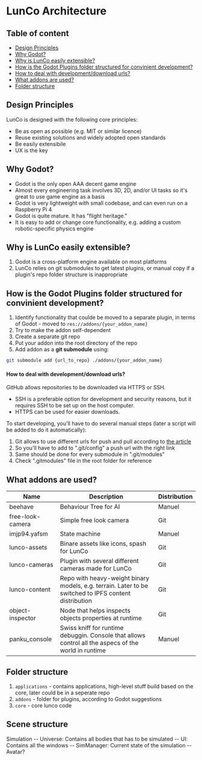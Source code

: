# LunCo Architecture

## Table of content

- [Design Principles](#design-principles)
- [Why Godot?](#why-godot)
- [Why is LunCo easily extensible?](#why-is-lunco-easily-extensible)
- [How is the Godot Plugins folder structured for convinient development?](#how-is-the-godot-plugins-folder-structured-for-convinient-development)
- [How to deal with development/download urls?](#how-to-deal-with-developmentdownload-urls)
- [What addons are used?](#what-addons-are-used)
- [Folder structure](#folder-structure)

## Design Principles

LunCo is designed with the following core principles:
- Be as open as possible (e.g. MIT or similar licence)
- Reuse existing solutions and widely adopted open standards
- Be easily extensibile
- UX is the key

## Why Godot?

- Godot is the only open AAA decent game engine
- Almost every engineering task involves 3D, 2D, and/or UI tasks so it's great to use game engine as a basis
- Godot is very lightweight with small codebase, and can even run on a Raspberry Pi 4
- Godot is quite mature. It has "flight heritage."
- It is easy to add or change core functionality, e.g. adding a custom robotic-specific physics engine


## Why is LunCo easily extensible?

1. Godot is a cross-platform engine available on most platforms
2. LunCo relies on git submodules to get latest plugins, or manual copy if a plugin's repo folder structure is inappropriate

## How is the Godot Plugins folder structured for convinient development?

1. Identify functionality that coulde be moved to a separate plugin, in terms of Godot - moved to `res://addons/{your_addon_name}`
2. Try to make the addon self-dependent
3. Create a separate git repo
4. Put your addon into the root directory of the repo
5. Add addon as a **git submodule** using:
```bash
git submodule add {url_to_repo} ./addons/{your_addon_name}
```

#### How to deal with development/download urls?

GitHub allows repositories to be downloaded via HTTPS or SSH. 
- SSH is a preferable option for development and security reasons, but it requires SSH to be set up on the host computer.
- HTTPS can be used for easier downloads.

To start developing, you'll have to do several manual steps (later a script will be added to do it automatically):
1. Git allows to use different urls for push and pull according to [the article](https://stackoverflow.com/questions/31747072/will-remote-url-for-fetch-and-push-be-different)
2. So you'll have to add to ".git/config" a push url with the right link
3. Same should be done for every submodule in ".git/modules"
4. Check ".gitmodules" file in the root folder for reference

## What addons are used?

| **Name**         | **Description**                                                                                       | **Distribution** |
| ---------------- | ----------------------------------------------------------------------------------------------------- | ---------------- |
| beehave          | Behaviour Tree for AI                                                                                 | Manuel           |
| free-look-camera | Simple free look camera                                                                               | Git              |
| imjp94.yafsm     | State machine                                                                                         | Manuel           |
| lunco-assets     | Binare assets like icons, spash for LunCo                                                             | Git              |
| lunco-cameras    | Plugin with several different cameras made for LunCo                                                  | Git              |
| lunco-content    | Repo with heavy-weight binary models, e.g. terrain. Later to be switched to IPFS content distribution | Git              |
| object-inspector | Node that helps inspects objects properties at runtime                                                | Git              |
| panku_console    | Swiss kniff for runtime debuggin. Console that allows control all the aspecs of the world in runtime  | Manuel           |                 |                                                                                                       |                  |

## Folder structure

1. `applications` - contains applications, high-level stuff build based on the core, later could be in a seperate repo
2. `addons` - folder for plugins, according to Godot suggestions
3. `core` - core lunco code


## Scene structure

 Simulation
	 -- Universe: Contains all bodies that has to be simulated
	 -- UI: Contains all the windows
	 -- SimManager: Current state of the simulation
	 -- Avatar?